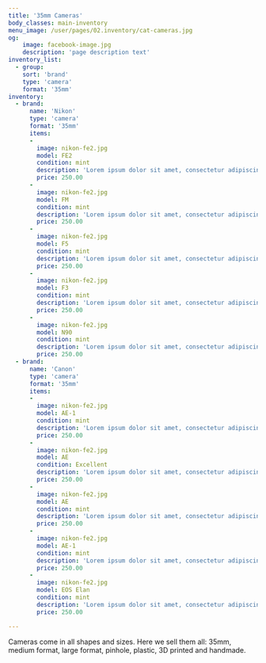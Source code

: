 ```yaml
---
title: '35mm Cameras'
body_classes: main-inventory
menu_image: /user/pages/02.inventory/cat-cameras.jpg
og:
    image: facebook-image.jpg
    description: 'page description text'
inventory_list:
  - group:
    sort: 'brand'
    type: 'camera'
    format: '35mm'
inventory:
  - brand:
      name: 'Nikon'
      type: 'camera'
      format: '35mm'
      items:
      -
        image: nikon-fe2.jpg
        model: FE2
        condition: mint
        description: 'Lorem ipsum dolor sit amet, consectetur adipiscing elit. Donec consequat suscipit ante pellentesque aliquam. Maecenas sagittis tellus vel leo pellentesque cursus.'
        price: 250.00
      -
        image: nikon-fe2.jpg
        model: FM
        condition: mint
        description: 'Lorem ipsum dolor sit amet, consectetur adipiscing elit. Donec consequat suscipit ante pellentesque aliquam. Maecenas sagittis tellus vel leo pellentesque cursus.'
        price: 250.00
      -
        image: nikon-fe2.jpg
        model: F5
        condition: mint
        description: 'Lorem ipsum dolor sit amet, consectetur adipiscing elit. Donec consequat suscipit ante pellentesque aliquam. Maecenas sagittis tellus vel leo pellentesque cursus.'
        price: 250.00
      -
        image: nikon-fe2.jpg
        model: F3
        condition: mint
        description: 'Lorem ipsum dolor sit amet, consectetur adipiscing elit. Donec consequat suscipit ante pellentesque aliquam. Maecenas sagittis tellus vel leo pellentesque cursus.'
        price: 250.00
      -
        image: nikon-fe2.jpg
        model: N90
        condition: mint
        description: 'Lorem ipsum dolor sit amet, consectetur adipiscing elit. Donec consequat suscipit ante pellentesque aliquam. Maecenas sagittis tellus vel leo pellentesque cursus.'
        price: 250.00
  - brand:
      name: 'Canon'
      type: 'camera'
      format: '35mm'
      items:
      -
        image: nikon-fe2.jpg
        model: AE-1
        condition: mint
        description: 'Lorem ipsum dolor sit amet, consectetur adipiscing elit. Donec consequat suscipit ante pellentesque aliquam. Maecenas sagittis tellus vel leo pellentesque cursus.'
        price: 250.00
      -
        image: nikon-fe2.jpg
        model: AE
        condition: Excellent
        description: 'Lorem ipsum dolor sit amet, consectetur adipiscing elit. Donec consequat suscipit ante pellentesque aliquam. Maecenas sagittis tellus vel leo pellentesque cursus.'
        price: 250.00
      -
        image: nikon-fe2.jpg
        model: AE
        condition: mint
        description: 'Lorem ipsum dolor sit amet, consectetur adipiscing elit. Donec consequat suscipit ante pellentesque aliquam. Maecenas sagittis tellus vel leo pellentesque cursus.'
        price: 250.00
      -
        image: nikon-fe2.jpg
        model: AE-1
        condition: mint
        description: 'Lorem ipsum dolor sit amet, consectetur adipiscing elit. Donec consequat suscipit ante pellentesque aliquam. Maecenas sagittis tellus vel leo pellentesque cursus.'
        price: 250.00
      -
        image: nikon-fe2.jpg
        model: EOS Elan
        condition: mint
        description: 'Lorem ipsum dolor sit amet, consectetur adipiscing elit. Donec consequat suscipit ante pellentesque aliquam. Maecenas sagittis tellus vel leo pellentesque cursus.'
        price: 250.00

---
```


Cameras come in all shapes and sizes. Here we sell them all: 35mm, medium format, large format, pinhole, plastic, 3D printed and handmade.
